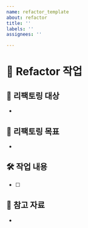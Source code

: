 ```yaml
---
name: refactor_template
about: refactor
title: ''
labels: ''
assignees: ''

---
```


# 🔨 Refactor 작업

## 🔄 리팩토링 대상
<!-- 리팩토링이 필요한 코드나 모듈에 대해 작성해 주세요. -->
- 

## 🎯 리팩토링 목표
<!-- 리팩토링의 목적과 기대하는 결과를 적어주세요. -->
- 

## 🛠 작업 내용
<!-- 리팩토링 시 해야 할 작업을 체크리스트 형태로 작성해 주세요. -->
- [ ] 

## 📎 참고 자료
<!-- 참고할 문서나 자료가 있다면 작성해 주세요. -->
-
